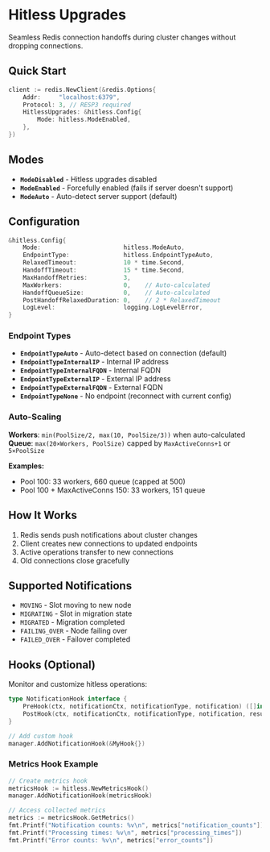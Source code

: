 # Hitless Upgrades

Seamless Redis connection handoffs during cluster changes without dropping connections.

## Quick Start

```go
client := redis.NewClient(&redis.Options{
    Addr:     "localhost:6379",
    Protocol: 3, // RESP3 required
    HitlessUpgrades: &hitless.Config{
        Mode: hitless.ModeEnabled,
    },
})
```

## Modes

- **`ModeDisabled`** - Hitless upgrades disabled
- **`ModeEnabled`** - Forcefully enabled (fails if server doesn't support)
- **`ModeAuto`** - Auto-detect server support (default)

## Configuration

```go
&hitless.Config{
    Mode:                       hitless.ModeAuto,
    EndpointType:               hitless.EndpointTypeAuto,
    RelaxedTimeout:             10 * time.Second,
    HandoffTimeout:             15 * time.Second,
    MaxHandoffRetries:          3,
    MaxWorkers:                 0,    // Auto-calculated
    HandoffQueueSize:           0,    // Auto-calculated
    PostHandoffRelaxedDuration: 0,    // 2 * RelaxedTimeout
    LogLevel:                   logging.LogLevelError,
}
```

### Endpoint Types

- **`EndpointTypeAuto`** - Auto-detect based on connection (default)
- **`EndpointTypeInternalIP`** - Internal IP address
- **`EndpointTypeInternalFQDN`** - Internal FQDN
- **`EndpointTypeExternalIP`** - External IP address
- **`EndpointTypeExternalFQDN`** - External FQDN
- **`EndpointTypeNone`** - No endpoint (reconnect with current config)

### Auto-Scaling

**Workers**: `min(PoolSize/2, max(10, PoolSize/3))` when auto-calculated
**Queue**: `max(20×Workers, PoolSize)` capped by `MaxActiveConns+1` or `5×PoolSize`

**Examples:**
- Pool 100: 33 workers, 660 queue (capped at 500)
- Pool 100 + MaxActiveConns 150: 33 workers, 151 queue

## How It Works

1. Redis sends push notifications about cluster changes
2. Client creates new connections to updated endpoints
3. Active operations transfer to new connections
4. Old connections close gracefully

## Supported Notifications

- `MOVING` - Slot moving to new node
- `MIGRATING` - Slot in migration state
- `MIGRATED` - Migration completed
- `FAILING_OVER` - Node failing over
- `FAILED_OVER` - Failover completed

## Hooks (Optional)

Monitor and customize hitless operations:

```go
type NotificationHook interface {
    PreHook(ctx, notificationCtx, notificationType, notification) ([]interface{}, bool)
    PostHook(ctx, notificationCtx, notificationType, notification, result)
}

// Add custom hook
manager.AddNotificationHook(&MyHook{})
```

### Metrics Hook Example

```go
// Create metrics hook
metricsHook := hitless.NewMetricsHook()
manager.AddNotificationHook(metricsHook)

// Access collected metrics
metrics := metricsHook.GetMetrics()
fmt.Printf("Notification counts: %v\n", metrics["notification_counts"])
fmt.Printf("Processing times: %v\n", metrics["processing_times"])
fmt.Printf("Error counts: %v\n", metrics["error_counts"])
```
